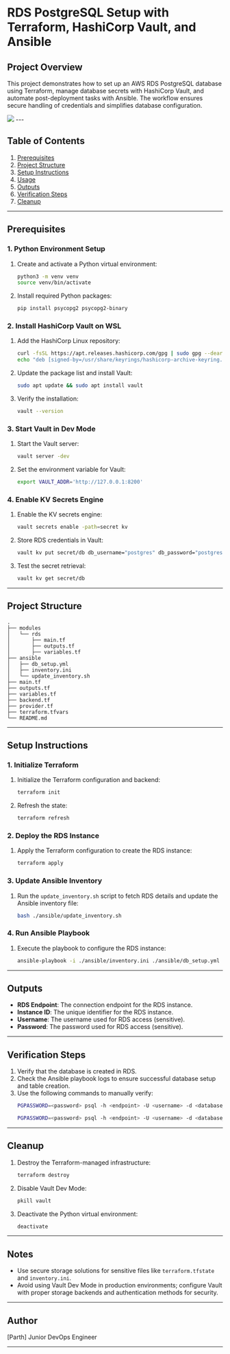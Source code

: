 # RDS PostgreSQL Setup with Terraform, HashiCorp Vault, and Ansible

## Project Overview
This project demonstrates how to set up an AWS RDS PostgreSQL database using Terraform, manage database secrets with HashiCorp Vault, and automate post-deployment tasks with Ansible. The workflow ensures secure handling of credentials and simplifies database configuration.

<img src="https://github.com/caxsolindia/terraform-ansible-rds-setup/blob/main/architecuture_diagram/image.png" />
---

## Table of Contents
1. [Prerequisites](#prerequisites)
2. [Project Structure](#project-structure)
3. [Setup Instructions](#setup-instructions)
4. [Usage](#usage)
5. [Outputs](#outputs)
6. [Verification Steps](#verification-steps)
7. [Cleanup](#cleanup)

---

## Prerequisites

### 1. Python Environment Setup
1. Create and activate a Python virtual environment:
   ```bash
   python3 -m venv venv
   source venv/bin/activate
   ```
2. Install required Python packages:
   ```bash
   pip install psycopg2 psycopg2-binary
   ```

### 2. Install HashiCorp Vault on WSL
1. Add the HashiCorp Linux repository:
   ```bash
   curl -fsSL https://apt.releases.hashicorp.com/gpg | sudo gpg --dearmor -o /usr/share/keyrings/hashicorp-archive-keyring.gpg
   echo "deb [signed-by=/usr/share/keyrings/hashicorp-archive-keyring.gpg] https://apt.releases.hashicorp.com $(lsb_release -cs) main" | sudo tee /etc/apt/sources.list.d/hashicorp.list
   ```
2. Update the package list and install Vault:
   ```bash
   sudo apt update && sudo apt install vault
   ```
3. Verify the installation:
   ```bash
   vault --version
   ```

### 3. Start Vault in Dev Mode
1. Start the Vault server:
   ```bash
   vault server -dev
   ```
2. Set the environment variable for Vault:
   ```bash
   export VAULT_ADDR='http://127.0.0.1:8200'
   ```

### 4. Enable KV Secrets Engine
1. Enable the KV secrets engine:
   ```bash
   vault secrets enable -path=secret kv
   ```
2. Store RDS credentials in Vault:
   ```bash
   vault kv put secret/db db_username="postgres" db_password="postgres1234!"
   ```
3. Test the secret retrieval:
   ```bash
   vault kv get secret/db
   ```

---

## Project Structure
```
.
├── modules
│   └── rds
│       ├── main.tf
│       ├── outputs.tf
│       ├── variables.tf
├── ansible
│   ├── db_setup.yml
│   ├── inventory.ini
│   └── update_inventory.sh
├── main.tf
├── outputs.tf
├── variables.tf
├── backend.tf
├── provider.tf
├── terraform.tfvars
└── README.md
```

---

## Setup Instructions

### 1. Initialize Terraform
1. Initialize the Terraform configuration and backend:
   ```bash
   terraform init
   ```
2. Refresh the state:
   ```bash
   terraform refresh
   ```

### 2. Deploy the RDS Instance
1. Apply the Terraform configuration to create the RDS instance:
   ```bash
   terraform apply
   ```

### 3. Update Ansible Inventory
1. Run the `update_inventory.sh` script to fetch RDS details and update the Ansible inventory file:
   ```bash
   bash ./ansible/update_inventory.sh
   ```

### 4. Run Ansible Playbook
1. Execute the playbook to configure the RDS instance:
   ```bash
   ansible-playbook -i ./ansible/inventory.ini ./ansible/db_setup.yml
   ```

---

## Outputs
- **RDS Endpoint**: The connection endpoint for the RDS instance.
- **Instance ID**: The unique identifier for the RDS instance.
- **Username**: The username used for RDS access (sensitive).
- **Password**: The password used for RDS access (sensitive).

---

## Verification Steps
1. Verify that the database is created in RDS.
2. Check the Ansible playbook logs to ensure successful database setup and table creation.
3. Use the following commands to manually verify:
   ```bash
   PGPASSWORD=<password> psql -h <endpoint> -U <username> -d <database_name> -c '\dt'
   ```
   ```bash
   PGPASSWORD=<password> psql -h <endpoint> -U <username> -d <database_name> -c "SELECT grantee, table_schema, table_name, privilege_type FROM information_schema.role_table_grants WHERE grantee = 'app_user' AND table_schema = 'public';"
   ```

---

## Cleanup
1. Destroy the Terraform-managed infrastructure:
   ```bash
   terraform destroy
   ```
2. Disable Vault Dev Mode:
   ```bash
   pkill vault
   ```
3. Deactivate the Python virtual environment:
   ```bash
   deactivate
   ```

---

## Notes
- Use secure storage solutions for sensitive files like `terraform.tfstate` and `inventory.ini`.
- Avoid using Vault Dev Mode in production environments; configure Vault with proper storage backends and authentication methods for security.

---

## Author
[Parth]
Junior DevOps Engineer

---

